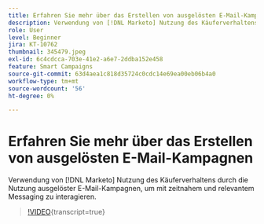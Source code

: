 ```yaml
---
title: Erfahren Sie mehr über das Erstellen von ausgelösten E-Mail-Kampagnen
description: Verwendung von [!DNL Marketo] Nutzung des Käuferverhaltens durch die Nutzung ausgelöster E-Mail-Kampagnen, um mit zeitnahem und relevantem Messaging zu interagieren.
role: User
level: Beginner
jira: KT-10762
thumbnail: 345479.jpeg
exl-id: 6c4cdcca-703e-41e2-a6e7-2ddba152e458
feature: Smart Campaigns
source-git-commit: 63d4aea1c818d35724c0cdc14e69ea00eb06b4a0
workflow-type: tm+mt
source-wordcount: '56'
ht-degree: 0%

---
```


# Erfahren Sie mehr über das Erstellen von ausgelösten E-Mail-Kampagnen

Verwendung von [!DNL Marketo] Nutzung des Käuferverhaltens durch die Nutzung ausgelöster E-Mail-Kampagnen, um mit zeitnahem und relevantem Messaging zu interagieren.

>[!VIDEO](https://video.tv.adobe.com/v/345479/?quality=12&learn=on){transcript=true}
